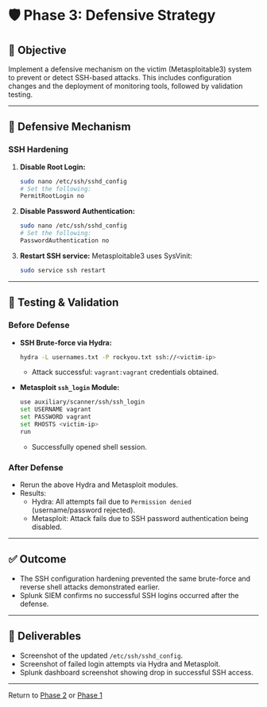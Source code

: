 # 🛡️ Phase 3: Defensive Strategy

## 🎯 Objective
Implement a defensive mechanism on the victim (Metasploitable3) system to prevent or detect SSH-based attacks. This includes configuration changes and the deployment of monitoring tools, followed by validation testing.

---

## 🔐 Defensive Mechanism
### SSH Hardening
1. **Disable Root Login:**
   ```bash
   sudo nano /etc/ssh/sshd_config
   # Set the following:
   PermitRootLogin no
   ```
2. **Disable Password Authentication:**
   ```bash
   sudo nano /etc/ssh/sshd_config
   # Set the following:
   PasswordAuthentication no
   ```
3. **Restart SSH service:**
   Metasploitable3 uses SysVinit:
   ```bash
   sudo service ssh restart
   ```

---

## 🧪 Testing & Validation
### Before Defense
- **SSH Brute-force via Hydra:**
   ```bash
   hydra -L usernames.txt -P rockyou.txt ssh://<victim-ip>
   ```
   - Attack successful: `vagrant:vagrant` credentials obtained.

- **Metasploit `ssh_login` Module:**
   ```bash
   use auxiliary/scanner/ssh/ssh_login
   set USERNAME vagrant
   set PASSWORD vagrant
   set RHOSTS <victim-ip>
   run
   ```
   - Successfully opened shell session.

### After Defense
- Rerun the above Hydra and Metasploit modules.
- Results:
  - Hydra: All attempts fail due to `Permission denied` (username/password rejected).
  - Metasploit: Attack fails due to SSH password authentication being disabled.

---

## ✅ Outcome
- The SSH configuration hardening prevented the same brute-force and reverse shell attacks demonstrated earlier.
- Splunk SIEM confirms no successful SSH logins occurred after the defense.

---

## 📸 Deliverables
- Screenshot of the updated `/etc/ssh/sshd_config`.
- Screenshot of failed login attempts via Hydra and Metasploit.
- Splunk dashboard screenshot showing drop in successful SSH access.

---

Return to [Phase 2](./PHASE1/README.md) or [Phase 1](./PHASE1/README.md)

